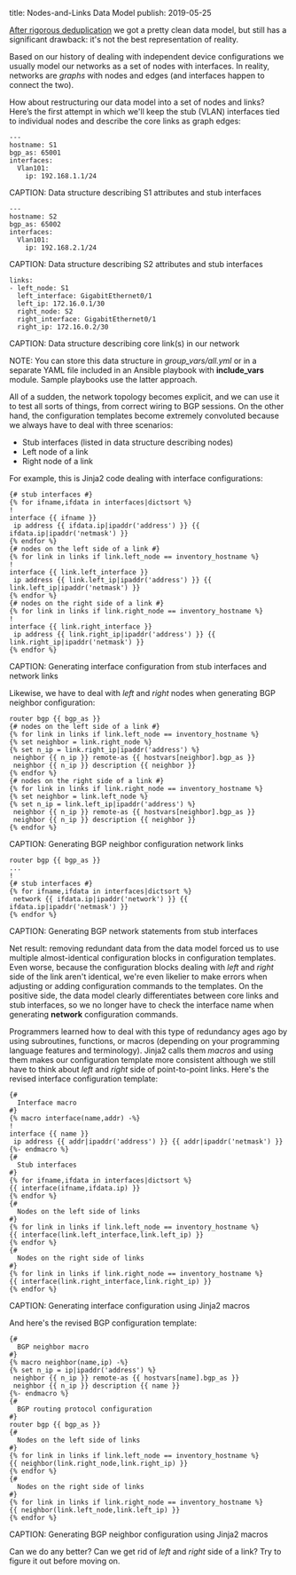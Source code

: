 title: Nodes-and-Links Data Model
publish: 2019-05-25

[After rigorous deduplication](10-Removing%20Duplicate%20Data.html) we got a pretty clean data model, but still has a significant drawback: it's not the best representation of reality.

Based on our history of dealing with independent device configurations we usually model our networks as a set of nodes with interfaces. In reality, networks are *graphs* with nodes and edges (and interfaces happen to connect the two).

How about restructuring our data model into a set of nodes and links? Here’s the first attempt in which we'll keep the stub (VLAN) interfaces tied to individual nodes and describe the core links as graph edges:

    ---
    hostname: S1
    bgp_as: 65001
    interfaces:
      Vlan101:
        ip: 192.168.1.1/24

CAPTION: Data structure describing S1 attributes and stub interfaces

    ---
    hostname: S2
    bgp_as: 65002
    interfaces:
      Vlan101:
        ip: 192.168.2.1/24

CAPTION: Data structure describing S2 attributes and stub interfaces

    links:
    - left_node: S1
      left_interface: GigabitEthernet0/1
      left_ip: 172.16.0.1/30
      right_node: S2
      right_interface: GigabitEthernet0/1
      right_ip: 172.16.0.2/30

CAPTION: Data structure describing core link(s) in our network

NOTE: You can store this data structure in *group_vars/all.yml* or in a separate YAML file included in an Ansible playbook with **include_vars** module. Sample playbooks use the latter approach.

All of a sudden, the network topology becomes explicit, and we can use it to test all sorts of things, from correct wiring to BGP sessions. On the other hand, the configuration templates become extremely convoluted because we always have to deal with three scenarios:

* Stub interfaces (listed in data structure describing nodes)
* Left node of a link
* Right node of a link

For example, this is Jinja2 code dealing with interface configurations:

    {# stub interfaces #}
    {% for ifname,ifdata in interfaces|dictsort %}
    !
    interface {{ ifname }}
     ip address {{ ifdata.ip|ipaddr('address') }} {{ ifdata.ip|ipaddr('netmask') }}
    {% endfor %}
    {# nodes on the left side of a link #}
    {% for link in links if link.left_node == inventory_hostname %}
    !
    interface {{ link.left_interface }}
     ip address {{ link.left_ip|ipaddr('address') }} {{ link.left_ip|ipaddr('netmask') }}
    {% endfor %}
    {# nodes on the right side of a link #}
    {% for link in links if link.right_node == inventory_hostname %}
    !
    interface {{ link.right_interface }}
     ip address {{ link.right_ip|ipaddr('address') }} {{ link.right_ip|ipaddr('netmask') }}
    {% endfor %}

CAPTION: Generating interface configuration from stub interfaces and network links

Likewise, we have to deal with *left* and *right* nodes when generating BGP neighbor configuration:

    router bgp {{ bgp_as }}
    {# nodes on the left side of a link #}
    {% for link in links if link.left_node == inventory_hostname %}
    {% set neighbor = link.right_node %}
    {% set n_ip = link.right_ip|ipaddr('address') %}
     neighbor {{ n_ip }} remote-as {{ hostvars[neighbor].bgp_as }}
     neighbor {{ n_ip }} description {{ neighbor }}
    {% endfor %}
    {# nodes on the right side of a link #}
    {% for link in links if link.right_node == inventory_hostname %}
    {% set neighbor = link.left_node %}
    {% set n_ip = link.left_ip|ipaddr('address') %}
     neighbor {{ n_ip }} remote-as {{ hostvars[neighbor].bgp_as }}
     neighbor {{ n_ip }} description {{ neighbor }}
    {% endfor %}

CAPTION: Generating BGP neighbor configuration network links

    router bgp {{ bgp_as }}
    ...
    !
    {# stub interfaces #}
    {% for ifname,ifdata in interfaces|dictsort %}
     network {{ ifdata.ip|ipaddr('network') }} {{ ifdata.ip|ipaddr('netmask') }}
    {% endfor %}

CAPTION: Generating BGP network statements from stub interfaces

Net result: removing redundant data from the data model forced us to use multiple almost-identical configuration blocks in configuration templates. Even worse, because the configuration blocks dealing with *left* and *right* side of the link aren't identical, we're even likelier to make errors when adjusting or adding configuration commands to the templates. On the positive side, the data model clearly differentiates between core links and stub interfaces, so we no longer have to check the interface name when generating **network** configuration commands.

Programmers learned how to deal with this type of redundancy ages ago by using subroutines, functions, or macros (depending on your programming language features and terminology). Jinja2 calls them *macros* and using them makes our configuration template more consistent although we still have to think about *left* and *right* side of point-to-point links. Here's the revised interface configuration template:

    {#
      Interface macro
    #}
    {% macro interface(name,addr) -%}
    !
    interface {{ name }}
     ip address {{ addr|ipaddr('address') }} {{ addr|ipaddr('netmask') }}
    {%- endmacro %}
    {#
      Stub interfaces
    #}
    {% for ifname,ifdata in interfaces|dictsort %}
    {{ interface(ifname,ifdata.ip) }}
    {% endfor %}
    {#
      Nodes on the left side of links
    #}
    {% for link in links if link.left_node == inventory_hostname %}
    {{ interface(link.left_interface,link.left_ip) }}
    {% endfor %}
    {#
      Nodes on the right side of links
    #}
    {% for link in links if link.right_node == inventory_hostname %}
    {{ interface(link.right_interface,link.right_ip) }}
    {% endfor %}

CAPTION: Generating interface configuration using Jinja2 macros

And here's the revised BGP configuration template:

    {#
      BGP neighbor macro
    #}
    {% macro neighbor(name,ip) -%}
    {% set n_ip = ip|ipaddr('address') %}
     neighbor {{ n_ip }} remote-as {{ hostvars[name].bgp_as }}
     neighbor {{ n_ip }} description {{ name }}
    {%- endmacro %}
    {#
      BGP routing protocol configuration
    #}
    router bgp {{ bgp_as }}
    {#
      Nodes on the left side of links
    #}
    {% for link in links if link.left_node == inventory_hostname %}
    {{ neighbor(link.right_node,link.right_ip) }}
    {% endfor %}
    {#
      Nodes on the right side of links
    #}
    {% for link in links if link.right_node == inventory_hostname %}
    {{ neighbor(link.left_node,link.left_ip) }}
    {% endfor %}

CAPTION: Generating BGP neighbor configuration using Jinja2 macros

Can we do any better? Can we get rid of *left* and *right* side of a link? Try to figure it out before moving on.
